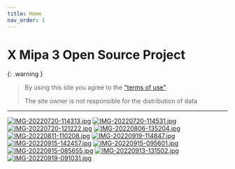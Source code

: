 ```yaml
---
title: Home
nav_order: 1
---
```


# X Mipa 3 Open Source Project


{: .warning }
> By using this site you agree to the ["terms of use"](termofuse.md)
>
> The site owner is not responsible for the distribution of data

___

[![IMG-20220720-114313.jpg](https://i.postimg.cc/2yt6c4GX/IMG-20220720-114313.jpg)](https://postimg.cc/Lgz2hgrz)
[![IMG-20220720-114531.jpg](https://i.postimg.cc/xjpc12Qy/IMG-20220720-114531.jpg)](https://postimg.cc/23vz0gVV)
[![IMG-20220720-121222.jpg](https://i.postimg.cc/NfyLyzfh/IMG-20220720-121222.jpg)](https://postimg.cc/fJNMp595)
[![IMG-20220806-135204.jpg](https://i.postimg.cc/vB6Sxyjg/IMG-20220806-135204.jpg)](https://postimg.cc/S2kGHBmk)
[![IMG-20220811-110208.jpg](https://i.postimg.cc/fWFvdYKF/IMG-20220811-110208.jpg)](https://postimg.cc/BtTD9LRc)
[![IMG-20220919-114847.jpg](https://i.postimg.cc/C5vXC5c7/IMG-20220919-114847.jpg)](https://postimg.cc/wRmwgq8R)
[![IMG-20220915-142457.jpg](https://i.postimg.cc/kXc3Yt8s/IMG-20220915-142457.jpg)](https://postimg.cc/3ddcdNt0)
[![IMG-20220915-095601.jpg](https://i.postimg.cc/90P5hDkW/IMG-20220915-095601.jpg)](https://postimg.cc/5Qtk521G)
[![IMG-20220915-085655.jpg](https://i.postimg.cc/YCztjdwV/IMG-20220915-085655.jpg)](https://postimg.cc/qNqP5XqX)
[![IMG-20220913-131502.jpg](https://i.postimg.cc/13Q99Lbw/IMG-20220913-131502.jpg)](https://postimg.cc/N5dhDPsj)
[![IMG-20220919-091031.jpg](https://i.postimg.cc/tgdpZ2Qw/IMG-20220919-091031.jpg)](https://postimg.cc/QBMRvgMJ)
